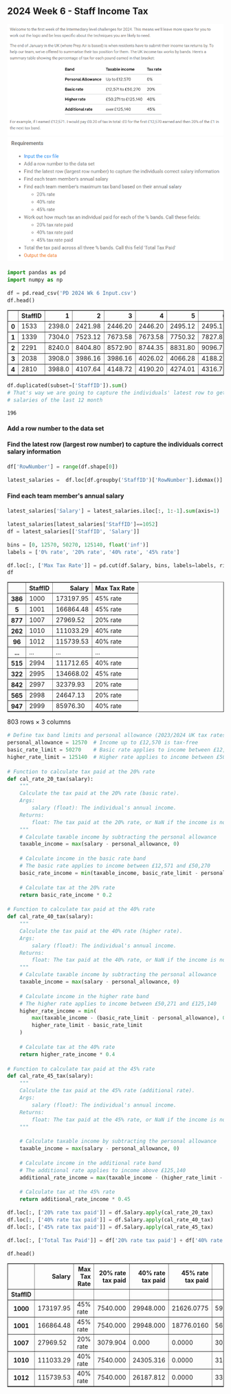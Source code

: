 ## 2024 Week 6 - Staff Income Tax

![image.png](fd40f5c0-f9cb-4f8b-9432-6f6b6e6dde54.png)
![image.png](d12a50d0-94e3-4291-906f-28c38692f208.png)


```python
import pandas as pd
import numpy as np
```


```python
df = pd.read_csv('PD 2024 Wk 6 Input.csv')
df.head()
```




<div>
<style scoped>
    .dataframe tbody tr th:only-of-type {
        vertical-align: middle;
    }

    .dataframe tbody tr th {
        vertical-align: top;
    }

    .dataframe thead th {
        text-align: right;
    }
</style>
<table border="1" class="dataframe">
  <thead>
    <tr style="text-align: right;">
      <th></th>
      <th>StaffID</th>
      <th>1</th>
      <th>2</th>
      <th>3</th>
      <th>4</th>
      <th>5</th>
      <th>6</th>
      <th>7</th>
      <th>8</th>
      <th>9</th>
      <th>10</th>
      <th>11</th>
      <th>12</th>
    </tr>
  </thead>
  <tbody>
    <tr>
      <th>0</th>
      <td>1533</td>
      <td>2398.0</td>
      <td>2421.98</td>
      <td>2446.20</td>
      <td>2446.20</td>
      <td>2495.12</td>
      <td>2495.12</td>
      <td>2495.12</td>
      <td>2495.12</td>
      <td>2545.03</td>
      <td>2621.38</td>
      <td>2621.38</td>
      <td>2621.38</td>
    </tr>
    <tr>
      <th>1</th>
      <td>1339</td>
      <td>7304.0</td>
      <td>7523.12</td>
      <td>7673.58</td>
      <td>7673.58</td>
      <td>7750.32</td>
      <td>7827.82</td>
      <td>8062.66</td>
      <td>8304.54</td>
      <td>8470.63</td>
      <td>8555.33</td>
      <td>8555.33</td>
      <td>8726.44</td>
    </tr>
    <tr>
      <th>2</th>
      <td>2291</td>
      <td>8240.0</td>
      <td>8404.80</td>
      <td>8572.90</td>
      <td>8744.35</td>
      <td>8831.80</td>
      <td>9096.75</td>
      <td>9278.69</td>
      <td>9464.26</td>
      <td>9464.26</td>
      <td>9464.26</td>
      <td>9558.90</td>
      <td>9558.90</td>
    </tr>
    <tr>
      <th>3</th>
      <td>2038</td>
      <td>3908.0</td>
      <td>3986.16</td>
      <td>3986.16</td>
      <td>4026.02</td>
      <td>4066.28</td>
      <td>4188.27</td>
      <td>4313.92</td>
      <td>4443.34</td>
      <td>4487.77</td>
      <td>4622.40</td>
      <td>4668.63</td>
      <td>4715.31</td>
    </tr>
    <tr>
      <th>4</th>
      <td>2810</td>
      <td>3988.0</td>
      <td>4107.64</td>
      <td>4148.72</td>
      <td>4190.20</td>
      <td>4274.01</td>
      <td>4316.75</td>
      <td>4316.75</td>
      <td>4359.92</td>
      <td>4490.71</td>
      <td>4535.62</td>
      <td>4671.69</td>
      <td>4718.41</td>
    </tr>
  </tbody>
</table>
</div>




```python
df.duplicated(subset=['StaffID']).sum()
# That's way we are going to capture the individuals' latest row to get the correct salary information.
# salaries of the last 12 month
```




    196



#### Add a row number to the data set
#### Find the latest row (largest row number) to capture the individuals correct salary information


```python
df['RowNumber'] = range(df.shape[0])
```


```python
latest_salaries =  df.loc[df.groupby('StaffID')['RowNumber'].idxmax()]
```

#### Find each team member's annual salary



```python
latest_salaries['Salary'] = latest_salaries.iloc[:, 1:-1].sum(axis=1)
```


```python
latest_salaries[latest_salaries['StaffID']==1052]
df = latest_salaries[['StaffID', 'Salary']]
```


```python
bins = [0, 12570, 50270, 125140, float('inf')]
labels = ['0% rate', '20% rate', '40% rate', '45% rate']
```


```python
df.loc[:, ['Max Tax Rate']] = pd.cut(df.Salary, bins, labels=labels, right=True)
df
```




<div>
<style scoped>
    .dataframe tbody tr th:only-of-type {
        vertical-align: middle;
    }

    .dataframe tbody tr th {
        vertical-align: top;
    }

    .dataframe thead th {
        text-align: right;
    }
</style>
<table border="1" class="dataframe">
  <thead>
    <tr style="text-align: right;">
      <th></th>
      <th>StaffID</th>
      <th>Salary</th>
      <th>Max Tax Rate</th>
    </tr>
  </thead>
  <tbody>
    <tr>
      <th>386</th>
      <td>1000</td>
      <td>173197.95</td>
      <td>45% rate</td>
    </tr>
    <tr>
      <th>5</th>
      <td>1001</td>
      <td>166864.48</td>
      <td>45% rate</td>
    </tr>
    <tr>
      <th>877</th>
      <td>1007</td>
      <td>27969.52</td>
      <td>20% rate</td>
    </tr>
    <tr>
      <th>262</th>
      <td>1010</td>
      <td>111033.29</td>
      <td>40% rate</td>
    </tr>
    <tr>
      <th>96</th>
      <td>1012</td>
      <td>115739.53</td>
      <td>40% rate</td>
    </tr>
    <tr>
      <th>...</th>
      <td>...</td>
      <td>...</td>
      <td>...</td>
    </tr>
    <tr>
      <th>515</th>
      <td>2994</td>
      <td>111712.65</td>
      <td>40% rate</td>
    </tr>
    <tr>
      <th>322</th>
      <td>2995</td>
      <td>134668.02</td>
      <td>45% rate</td>
    </tr>
    <tr>
      <th>842</th>
      <td>2997</td>
      <td>32379.93</td>
      <td>20% rate</td>
    </tr>
    <tr>
      <th>565</th>
      <td>2998</td>
      <td>24647.13</td>
      <td>20% rate</td>
    </tr>
    <tr>
      <th>947</th>
      <td>2999</td>
      <td>85976.30</td>
      <td>40% rate</td>
    </tr>
  </tbody>
</table>
<p>803 rows × 3 columns</p>
</div>




```python
# Define tax band limits and personal allowance (2023/2024 UK tax rates)
personal_allowance = 12570  # Income up to £12,570 is tax-free
basic_rate_limit = 50270    # Basic rate applies to income between £12,571 and £50,270
higher_rate_limit = 125140  # Higher rate applies to income between £50,271 and £125,140

# Function to calculate tax paid at the 20% rate
def cal_rate_20_tax(salary):
    """
    Calculate the tax paid at the 20% rate (basic rate).
    Args:
        salary (float): The individual's annual income.
    Returns:
        float: The tax paid at the 20% rate, or NaN if the income is not taxable.
    """
    # Calculate taxable income by subtracting the personal allowance
    taxable_income = max(salary - personal_allowance, 0)
    
    # Calculate income in the basic rate band
    # The basic rate applies to income between £12,571 and £50,270
    basic_rate_income = min(taxable_income, basic_rate_limit - personal_allowance)
    
    # Calculate tax at the 20% rate
    return basic_rate_income * 0.2

# Function to calculate tax paid at the 40% rate
def cal_rate_40_tax(salary):
    """
    Calculate the tax paid at the 40% rate (higher rate).
    Args:
        salary (float): The individual's annual income.
    Returns:
        float: The tax paid at the 40% rate, or NaN if the income is not taxable.
    """
    # Calculate taxable income by subtracting the personal allowance
    taxable_income = max(salary - personal_allowance, 0)
    
    # Calculate income in the higher rate band
    # The higher rate applies to income between £50,271 and £125,140
    higher_rate_income = min(
        max(taxable_income - (basic_rate_limit - personal_allowance), 0),
        higher_rate_limit - basic_rate_limit
    )
    
    # Calculate tax at the 40% rate
    return higher_rate_income * 0.4

# Function to calculate tax paid at the 45% rate
def cal_rate_45_tax(salary):
    """
    Calculate the tax paid at the 45% rate (additional rate).
    Args:
        salary (float): The individual's annual income.
    Returns:
        float: The tax paid at the 45% rate, or NaN if the income is not taxable.
    """

    # Calculate taxable income by subtracting the personal allowance
    taxable_income = max(salary - personal_allowance, 0)
    
    # Calculate income in the additional rate band
    # The additional rate applies to income above £125,140
    additional_rate_income = max(taxable_income - (higher_rate_limit - personal_allowance), 0)
    
    # Calculate tax at the 45% rate
    return additional_rate_income * 0.45

```


```python
df.loc[:, ['20% rate tax paid']] = df.Salary.apply(cal_rate_20_tax)
df.loc[:, ['40% rate tax paid']] = df.Salary.apply(cal_rate_40_tax)
df.loc[:, ['45% rate tax paid']] = df.Salary.apply(cal_rate_45_tax)
```


```python
df.loc[:, ['Total Tax Paid']] = df['20% rate tax paid'] + df['40% rate tax paid'] + df['45% rate tax paid']
```


```python
df.head()
```




<div>
<style scoped>
    .dataframe tbody tr th:only-of-type {
        vertical-align: middle;
    }

    .dataframe tbody tr th {
        vertical-align: top;
    }

    .dataframe thead th {
        text-align: right;
    }
</style>
<table border="1" class="dataframe">
  <thead>
    <tr style="text-align: right;">
      <th></th>
      <th>Salary</th>
      <th>Max Tax Rate</th>
      <th>20% rate tax paid</th>
      <th>40% rate tax paid</th>
      <th>45% rate tax paid</th>
      <th>Total Tax Paid</th>
    </tr>
    <tr>
      <th>StaffID</th>
      <th></th>
      <th></th>
      <th></th>
      <th></th>
      <th></th>
      <th></th>
    </tr>
  </thead>
  <tbody>
    <tr>
      <th>1000</th>
      <td>173197.95</td>
      <td>45% rate</td>
      <td>7540.000</td>
      <td>29948.000</td>
      <td>21626.0775</td>
      <td>59114.0775</td>
    </tr>
    <tr>
      <th>1001</th>
      <td>166864.48</td>
      <td>45% rate</td>
      <td>7540.000</td>
      <td>29948.000</td>
      <td>18776.0160</td>
      <td>56264.0160</td>
    </tr>
    <tr>
      <th>1007</th>
      <td>27969.52</td>
      <td>20% rate</td>
      <td>3079.904</td>
      <td>0.000</td>
      <td>0.0000</td>
      <td>3079.9040</td>
    </tr>
    <tr>
      <th>1010</th>
      <td>111033.29</td>
      <td>40% rate</td>
      <td>7540.000</td>
      <td>24305.316</td>
      <td>0.0000</td>
      <td>31845.3160</td>
    </tr>
    <tr>
      <th>1012</th>
      <td>115739.53</td>
      <td>40% rate</td>
      <td>7540.000</td>
      <td>26187.812</td>
      <td>0.0000</td>
      <td>33727.8120</td>
    </tr>
  </tbody>
</table>
</div>


